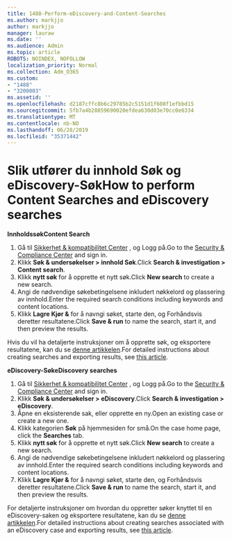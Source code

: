 ```yaml
---
title: 1488-Perform-eDiscovery-and-Content-Searches
ms.author: markjjo
author: markjjo
manager: lauraw
ms.date: ''
ms.audience: Admin
ms.topic: article
ROBOTS: NOINDEX, NOFOLLOW
localization_priority: Normal
ms.collection: Adm_O365
ms.custom:
- "1488"
- "3200003"
ms.assetid: ''
ms.openlocfilehash: d2187cffc8b6c29785b2c5151d1f608f1efbbd15
ms.sourcegitcommit: 5fb7a4b28859690020efdea630d03e70cc0e6334
ms.translationtype: MT
ms.contentlocale: nb-NO
ms.lasthandoff: 06/28/2019
ms.locfileid: "35371442"
---
```

# <a name="how-to-perform-content-searches-and-ediscovery-searches"></a><span data-ttu-id="418ce-102">Slik utfører du innhold Søk og eDiscovery-Søk</span><span class="sxs-lookup"><span data-stu-id="418ce-102">How to perform Content Searches and eDiscovery searches</span></span>

<span data-ttu-id="418ce-103">**Innholdssøk**</span><span class="sxs-lookup"><span data-stu-id="418ce-103">**Content Search**</span></span>

1. <span data-ttu-id="418ce-104">Gå til [Sikkerhet & kompatibilitet Center](https://protection.office.com) , og Logg på.</span><span class="sxs-lookup"><span data-stu-id="418ce-104">Go to the [Security & Compliance Center](https://protection.office.com) and sign in.</span></span>
2. <span data-ttu-id="418ce-105">Klikk **Søk & undersøkelser > innhold Søk**.</span><span class="sxs-lookup"><span data-stu-id="418ce-105">Click **Search & investigation > Content search**.</span></span>
3. <span data-ttu-id="418ce-106">Klikk **nytt søk** for å opprette et nytt søk.</span><span class="sxs-lookup"><span data-stu-id="418ce-106">Click **New search** to create a new search.</span></span>
4. <span data-ttu-id="418ce-107">Angi de nødvendige søkebetingelsene inkludert nøkkelord og plassering av innhold.</span><span class="sxs-lookup"><span data-stu-id="418ce-107">Enter the required search conditions including keywords and content locations.</span></span>  
5. <span data-ttu-id="418ce-108">Klikk **Lagre Kjør &** for å navngi søket, starte den, og Forhåndsvis deretter resultatene.</span><span class="sxs-lookup"><span data-stu-id="418ce-108">Click **Save & run** to name the search, start it, and then preview the results.</span></span>

<span data-ttu-id="418ce-109">Hvis du vil ha detaljerte instruksjoner om å opprette søk, og eksportere resultatene, kan du se [denne artikkelen](https://docs.microsoft.com/office365/securitycompliance/content-search).</span><span class="sxs-lookup"><span data-stu-id="418ce-109">For detailed instructions about creating searches and exporting results, see [this article](https://docs.microsoft.com/office365/securitycompliance/content-search).</span></span>

<span data-ttu-id="418ce-110">**eDiscovery-Søk**</span><span class="sxs-lookup"><span data-stu-id="418ce-110">**eDiscovery searches**</span></span>

1. <span data-ttu-id="418ce-111">Gå til [Sikkerhet & kompatibilitet Center](https://protection.office.com) , og Logg på.</span><span class="sxs-lookup"><span data-stu-id="418ce-111">Go to the [Security & Compliance Center](https://protection.office.com) and sign in.</span></span>
2. <span data-ttu-id="418ce-112">Klikk **Søk & undersøkelser > eDiscovery**.</span><span class="sxs-lookup"><span data-stu-id="418ce-112">Click **Search & investigation > eDiscovery**.</span></span>
3. <span data-ttu-id="418ce-113">Åpne en eksisterende sak, eller opprette en ny.</span><span class="sxs-lookup"><span data-stu-id="418ce-113">Open an existing case or create a new one.</span></span>
4. <span data-ttu-id="418ce-114">Klikk kategorien **Søk** på hjemmesiden for små.</span><span class="sxs-lookup"><span data-stu-id="418ce-114">On the case home page, click the **Searches** tab.</span></span>  
5. <span data-ttu-id="418ce-115">Klikk **nytt søk** for å opprette et nytt søk.</span><span class="sxs-lookup"><span data-stu-id="418ce-115">Click **New search** to create a new search.</span></span>
6. <span data-ttu-id="418ce-116">Angi de nødvendige søkebetingelsene inkludert nøkkelord og plassering av innhold.</span><span class="sxs-lookup"><span data-stu-id="418ce-116">Enter the required search conditions including keywords and content locations.</span></span>  
7. <span data-ttu-id="418ce-117">Klikk **Lagre Kjør &** for å navngi søket, starte den, og Forhåndsvis deretter resultatene.</span><span class="sxs-lookup"><span data-stu-id="418ce-117">Click **Save & run** to name the search, start it, and then preview the results.</span></span>

<span data-ttu-id="418ce-118">For detaljerte instruksjoner om hvordan du oppretter søker knyttet til en eDiscovery-saken og eksportere resultatene, kan du se [denne artikkelen](https://docs.microsoft.com/office365/securitycompliance/ediscovery-cases).</span><span class="sxs-lookup"><span data-stu-id="418ce-118">For detailed instructions about creating searches associated with an eDiscovery case and exporting results, see [this article](https://docs.microsoft.com/office365/securitycompliance/ediscovery-cases).</span></span>